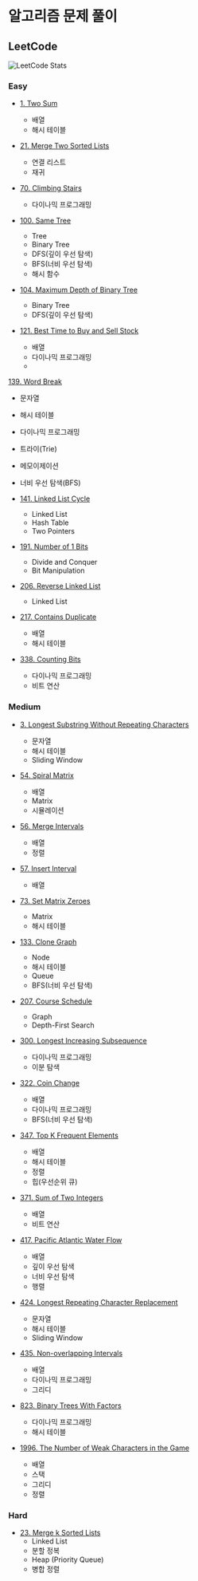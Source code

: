 # 알고리즘 문제 풀이

## LeetCode

![LeetCode Stats](https://leetcard.jacoblin.cool/beeimp?theme=wtf&font=Merriweather&ext=activity)

### Easy

- [1. Two Sum](leetcode/1.ipynb)
  - 배열
  - 해시 테이블

- [21. Merge Two Sorted Lists](leetcode/21.ipynb)
  - 연결 리스트
  - 재귀

- [70. Climbing Stairs](leetcode/70.ipynb)
  - 다이나믹 프로그래밍
  
- [100. Same Tree](leetcode/100.ipynb)
  - Tree
  - Binary Tree
  - DFS(깊이 우선 탐색)
  - BFS(너비 우선 탐색)
  - 해시 함수

- [104. Maximum Depth of Binary Tree](leetcode/104.ipynb)
  - Binary Tree
  - DFS(깊이 우선 탐색)

- [121. Best Time to Buy and Sell Stock](leetcode/121.ipynb)
  - 배열
  - 다이나믹 프로그래밍
  - 
[139. Word Break](leetcode/139.ipynb)
  - 문자열
  - 해시 테이블
  - 다이나믹 프로그래밍
  - 트라이(Trie)
  - 메모이제이션
  - 너비 우선 탐색(BFS)

- [141. Linked List Cycle](leetcode/141.ipynb)
  - Linked List
  - Hash Table
  - Two Pointers

- [191. Number of 1 Bits](leetcode/191.ipynb)
  - Divide and Conquer
  - Bit Manipulation

- [206. Reverse Linked List](leetcode/206.ipynb)
  - Linked List

- [217. Contains Duplicate](leetcode/217.ipynb)
  - 배열
  - 해시 테이블

- [338. Counting Bits](leetcode/338.ipynb)
  - 다이나믹 프로그래밍
  - 비트 연산

### Medium

- [3. Longest Substring Without Repeating Characters](leetcode/3.ipynb)
  - 문자열
  - 해시 테이블
  - Sliding Window

- [54. Spiral Matrix](leetcode/54.ipynb)
  - 배열
  - Matrix
  - 시뮬레이션

- [56. Merge Intervals](leetcode/56.ipynb)
  - 배열
  - 정렬

- [57. Insert Interval](leetcode/57.ipynb)
  - 배열

- [73. Set Matrix Zeroes](leetcode/73.ipynb)
  - Matrix
  - 해시 테이블

- [133. Clone Graph](leetcode/113.ipynb)

  - Node
  - 해시 테이블
  - Queue
  - BFS(너비 우선 탐색)

- [207. Course Schedule](leetcode/207.ipynb)
  - Graph
  - Depth-First Search

- [300. Longest Increasing Subsequence](leetcode/300.ipynb)
  - 다이나믹 프로그래밍
  - 이분 탐색

- [322. Coin Change](leetcode/322.ipynb)
  - 배열
  - 다이나믹 프로그래밍
  - BFS(너비 우선 탐색)

- [347. Top K Frequent Elements](leetcode/347.ipynb)
  - 배열
  - 해시 테이블
  - 정렬
  - 힙(우선순위 큐)

- [371. Sum of Two Integers](leetcode/371.ipynb)
  - 배열
  - 비트 연산

- [417. Pacific Atlantic Water Flow](leetcode/417.ipynb)
  - 배열
  - 깊이 우선 탐색
  - 너비 우선 탐색
  - 행렬


- [424. Longest Repeating Character Replacement](leetcode/424.ipynb)
  - 문자열
  - 해시 테이블
  - Sliding Window

- [435. Non-overlapping Intervals](leetcode/435.ipynb)
  - 배열
  - 다이나믹 프로그래밍
  - 그리디


- [823. Binary Trees With Factors](leetcode/823.ipynb)
  - 다이나믹 프로그래밍
  - 해시 테이블

- [1996. The Number of Weak Characters in the Game](leetcode/1996.ipynb)
  - 배열
  - 스택
  - 그리디
  - 정렬

### Hard

- [23. Merge k Sorted Lists](leetcode/23.ipynb)
  - Linked List
  - 분할 정복
  - Heap (Priority Queue)
  - 병합 정렬